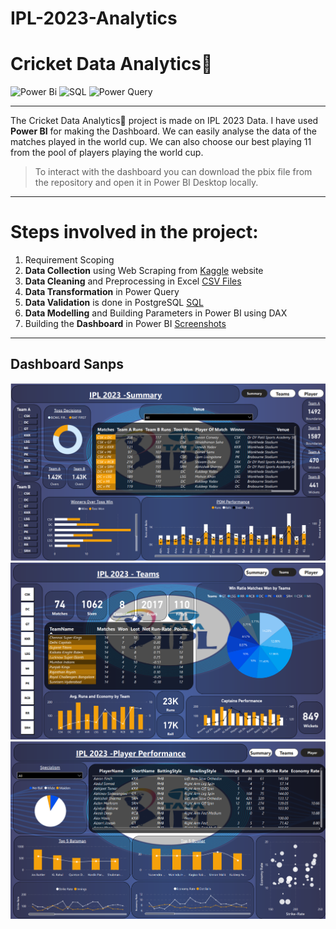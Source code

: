 # IPL-2023-Analytics
# Cricket Data Analytics🏏

![Power Bi](https://img.shields.io/badge/power_bi-F2C811?style=for-the-badge&logo=powerbi&logoColor=black)
![SQL](https://img.shields.io/badge/SQL-%23150458.svg?style=for-the-badge&logo=SQL&logoColor=white)
![Power Query](https://img.shields.io/badge/Power_Query-%23C6EFCE.svg?style=for-the-badge&logo=powerquery&logoColor=white)

---

The Cricket Data Analytics🏏 project is made on IPL 2023 Data. I have used **Power BI** for making the Dashboard. We can easily analyse the data of the matches played in the world cup. We can also choose our best playing 11 from the pool of players playing the world cup. 

> To interact with the dashboard you can download the pbix file from the repository and open it in Power BI Desktop locally.

---
# Steps involved in the project:

1. Requirement Scoping
2. **Data Collection** using Web Scraping from [Kaggle](https://www.kaggle.com/) website
3. **Data Cleaning** and Preprocessing in Excel [CSV Files](https://github.com/sagarkj2001/IPL-2023-Analytics/tree/main/CSV%20Files)
4. **Data Transformation** in Power Query
5.  **Data Validation** is done in PostgreSQL   [SQL](https://github.com/sagarkj2001/IPL-2023-Analytics/blob/main/IPL2023.sql)
6. **Data Modelling** and Building Parameters in Power BI using DAX
7. Building the **Dashboard** in Power BI    [Screenshots](https://github.com/sagarkj2001/IPL-2023-Analytics/tree/main/Screenshots)

---
## Dashboard Sanps
![Summary](https://github.com/sagarkj2001/IPL-2023-Analytics/blob/main/Screenshots/Summary.png)
![Teams](https://github.com/sagarkj2001/IPL-2023-Analytics/blob/main/Screenshots/Teams.png)
![Player](https://github.com/sagarkj2001/IPL-2023-Analytics/blob/main/Screenshots/Player.png)
